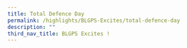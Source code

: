 ```yaml
---
title: Total Defence Day
permalink: /highlights/BLGPS-Excites/total-defence-day
description: ""
third_nav_title: BLGPS Excites !
---
```

